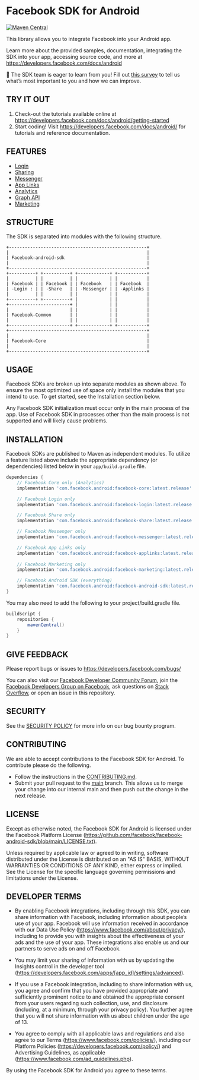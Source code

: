 Facebook SDK for Android
========================
[![Maven Central](https://maven-badges.herokuapp.com/maven-central/com.facebook.android/facebook-android-sdk/badge.svg?style=flat)](https://maven-badges.herokuapp.com/maven-central/com.facebook.android/facebook-android-sdk)

This library allows you to integrate Facebook into your Android app.

Learn more about the provided samples, documentation, integrating the SDK into your app, accessing
source code, and more at https://developers.facebook.com/docs/android

:wave: The SDK team is eager to learn from you! Fill
out [this survey](https://facebook.co1.qualtrics.com/jfe/form/SV_2hJ13Imkq1YF9Sm?TrackID=GitHub) to
tell us what’s most important to you and how we can improve.

TRY IT OUT
----------

1. Check-out the tutorials available online
   at https://developers.facebook.com/docs/android/getting-started
2. Start coding! Visit https://developers.facebook.com/docs/android/ for tutorials and reference
   documentation.

FEATURES
--------

* [Login](https://developers.facebook.com/docs/facebook-login)
* [Sharing](https://developers.facebook.com/docs/sharing)
* [Messenger](https://developers.facebook.com/docs/messenger-expressions)
* [App Links](https://developers.facebook.com/docs/applinks)
* [Analytics](https://developers.facebook.com/docs/analytics)
* [Graph API](https://developers.facebook.com/docs/android/graph)
* [Marketing](https://developers.facebook.com/docs/app-events/marketing-kit)

STRUCTURE
---------
The SDK is separated into modules with the following structure.

    +----------------------------------------------------+
    |                                                    |
    | Facebook-android-sdk                               |
    |                                                    |
    +----------------------------------------------------+
    +----------+ +----------+ +------------+ +-----------+
    |          | |          | |            | |           |
    | Facebook | | Facebook | | Facebook   | | Facebook  |
    | -Login : | | -Share   | | -Messenger | | -Applinks |
    |          | |          | |            | |           |
    +----------+ +----------+ |            | |           |
    +-----------------------+ |            | |           |
    |                       | |            | |           |
    | Facebook-Common       | |            | |           |
    |                       | |            | |           |
    +-----------------------+ +------------+ +-----------+
    +----------------------------------------------------+
    |                                                    |
    | Facebook-Core                                      |
    |                                                    |
    +----------------------------------------------------+

USAGE
-----
Facebook SDKs are broken up into separate modules as shown above. To ensure the most optimized use
of
space only install the modules that you intend to use. To get started, see the Installation section
below.

Any Facebook SDK initialization must occur only in the main process of the app. Use of Facebook SDK
in processes other than the main process is not supported and will likely cause problems.


INSTALLATION
------------
Facebook SDKs are published to Maven as independent modules. To utilize a feature listed above
include the appropriate dependency (or dependencies) listed below in your `app/build.gradle` file.

```gradle
dependencies {
    // Facebook Core only (Analytics)
    implementation 'com.facebook.android:facebook-core:latest.release'

    // Facebook Login only
    implementation 'com.facebook.android:facebook-login:latest.release'

    // Facebook Share only
    implementation 'com.facebook.android:facebook-share:latest.release'

    // Facebook Messenger only
    implementation 'com.facebook.android:facebook-messenger:latest.release'

    // Facebook App Links only
    implementation 'com.facebook.android:facebook-applinks:latest.release'
    
    // Facebook Marketing only
    implementation 'com.facebook.android:facebook-marketing:latest.release'

    // Facebook Android SDK (everything)
    implementation 'com.facebook.android:facebook-android-sdk:latest.release'
}
```

You may also need to add the following to your project/build.gradle file.

```gradle
buildscript {
    repositories {
        mavenCentral()
    }
}
```

GIVE FEEDBACK
-------------
Please report bugs or issues to https://developers.facebook.com/bugs/

You can also visit
our [Facebook Developer Community Forum](https://developers.facebook.com/community/),
join the [Facebook Developers Group on Facebook](https://www.facebook.com/groups/fbdevelopers/),
ask questions on [Stack Overflow](http://facebook.stackoverflow.com),
or open an issue in this repository.

SECURITY
--------
See the [SECURITY POLICY](SECURITY.md) for more info on our bug bounty program.

CONTRIBUTING
-------------
We are able to accept contributions to the Facebook SDK for Android. To contribute please do the
following.

- Follow the instructions in
  the [CONTRIBUTING.md](https://github.com/facebook/facebook-android-sdk/blob/main/CONTRIBUTING.md).
- Submit your pull request to the [main](https://github.com/facebook/facebook-android-sdk/tree/main)
  branch. This allows us to merge your change into our internal main and then push out the change in
  the next release.

LICENSE
-------
Except as otherwise noted, the Facebook SDK for Android is licensed under the Facebook Platform
License (https://github.com/facebook/facebook-android-sdk/blob/main/LICENSE.txt).

Unless required by applicable law or agreed to in writing, software distributed under the License is
distributed on an "AS IS" BASIS, WITHOUT WARRANTIES OR CONDITIONS OF ANY KIND, either express or
implied. See the License for the specific language governing permissions and limitations under the
License.

DEVELOPER TERMS
---------------

- By enabling Facebook integrations, including through this SDK, you can share information with
  Facebook, including information about people’s use of your app. Facebook will use information
  received in accordance with our Data Use Policy (https://www.facebook.com/about/privacy/),
  including to provide you with insights about the effectiveness of your ads and the use of your
  app. These integrations also enable us and our partners to serve ads on and off Facebook.

- You may limit your sharing of information with us by updating the Insights control in the
  developer tool (https://developers.facebook.com/apps/[app_id]/settings/advanced).

- If you use a Facebook integration, including to share information with us, you agree and confirm
  that you have provided appropriate and sufficiently prominent notice to and obtained the
  appropriate consent from your users regarding such collection, use, and disclosure (including, at
  a minimum, through your privacy policy). You further agree that you will not share information
  with us about children under the age of 13.

- You agree to comply with all applicable laws and regulations and also agree to our
  Terms (https://www.facebook.com/policies/), including our Platform
  Policies (https://developers.facebook.com/policy/) and Advertising Guidelines, as
  applicable (https://www.facebook.com/ad_guidelines.php).

By using the Facebook SDK for Android you agree to these terms.

